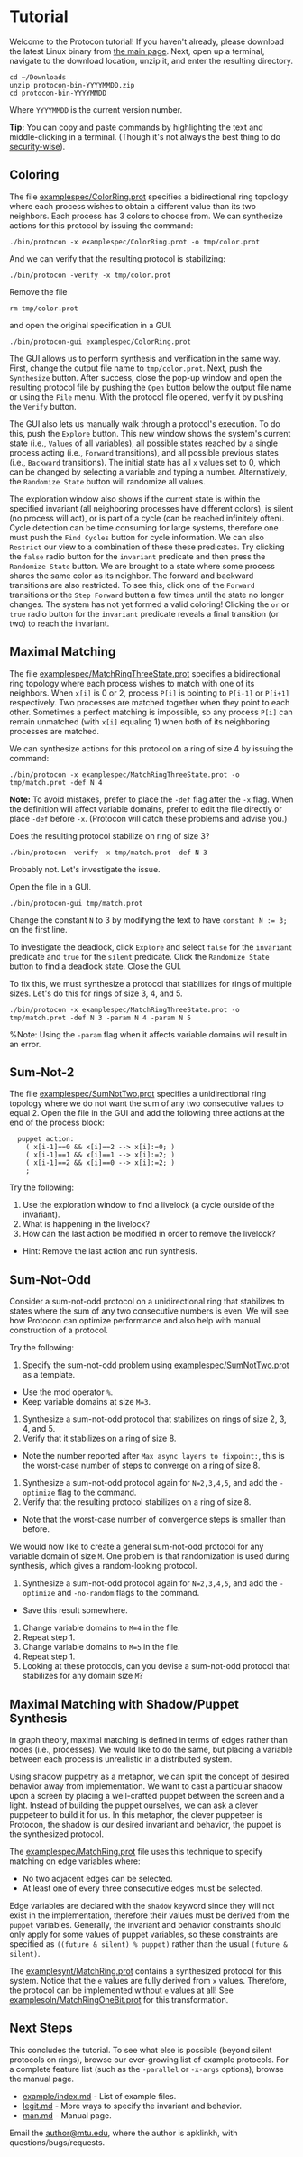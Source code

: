 
# Tutorial

Welcome to the Protocon tutorial!
If you haven't already, please download the latest Linux binary from [the main page](https://github.com/grencez/protocon).
Next, open up a terminal, navigate to the download location, unzip it, and enter the resulting directory.
```
cd ~/Downloads
unzip protocon-bin-YYYYMMDD.zip
cd protocon-bin-YYYYMMDD
```
Where `YYYYMMDD` is the current version number.

**Tip:** You can copy and paste commands by highlighting the text and middle-clicking in a terminal.
(Though it's not always the best thing to do [security-wise](http://thejh.net/misc/website-terminal-copy-paste)).


## Coloring

The file [examplespec/ColorRing.prot](../examplespec/ColorRing.prot) specifies a bidirectional ring topology where each process wishes to obtain a different value than its two neighbors.
Each process has 3 colors to choose from.
We can synthesize actions for this protocol by issuing the command:
```
./bin/protocon -x examplespec/ColorRing.prot -o tmp/color.prot
```
And we can verify that the resulting protocol is stabilizing:
```
./bin/protocon -verify -x tmp/color.prot
```

Remove the file
```
rm tmp/color.prot
```
and open the original specification in a GUI.
```
./bin/protocon-gui examplespec/ColorRing.prot
```

The GUI allows us to perform synthesis and verification in the same way.
First, change the output file name to `tmp/color.prot`.
Next, push the `Synthesize` button.
After success, close the pop-up window and open the resulting protocol file by pushing the `Open` button below the output file name or using the `File` menu.
With the protocol file opened, verify it by pushing the `Verify` button.

The GUI also lets us manually walk through a protocol's execution.
To do this, push the `Explore` button.
This new window shows the system's current state (i.e., `Values` of all variables), all possible states reached by a single process acting (i.e., `Forward` transitions), and all possible previous states (i.e., `Backward` transitions).
The initial state has all `x` values set to 0, which can be changed by selecting a variable and typing a number.
Alternatively, the `Randomize State` button will randomize all values.

The exploration window also shows if the current state is within the specified invariant (all neighboring processes have different colors), is silent (no process will act), or is part of a cycle (can be reached infinitely often).
Cycle detection can be time consuming for large systems, therefore one must push the `Find Cycles` button for cycle information.
We can also `Restrict` our view to a combination of these these predicates.
Try clicking the `false` radio button for the `invariant` predicate and then press the `Randomize State` button.
We are brought to a state where some process shares the same color as its neighbor.
The forward and backward transitions are also restricted.
To see this, click one of the `Forward` transitions or the `Step Forward` button a few times until the state no longer changes.
The system has not yet formed a valid coloring!
Clicking the `or` or `true` radio button for the `invariant` predicate reveals a final transition (or two) to reach the invariant.


## Maximal Matching

The file [examplespec/MatchRingThreeState.prot](../examplespec/MatchRingThreeState.prot) specifies a bidirectional ring topology where each process wishes to match with one of its neighbors.
When `x[i]` is 0 or 2, process `P[i]` is pointing to `P[i-1]` or `P[i+1]` respectively.
Two processes are matched together when they point to each other.
Sometimes a perfect matching is impossible, so any process `P[i]` can remain unmatched (with `x[i]` equaling 1) when both of its neighboring processes are matched.

We can synthesize actions for this protocol on a ring of size 4 by issuing the command:
```
./bin/protocon -x examplespec/MatchRingThreeState.prot -o tmp/match.prot -def N 4
```

**Note:** To avoid mistakes, prefer to place the `-def` flag after the `-x` flag.
When the definition will affect variable domains, prefer to edit the file directly or place `-def` before `-x`.
(Protocon will catch these problems and advise you.)

Does the resulting protocol stabilize on ring of size 3?
```
./bin/protocon -verify -x tmp/match.prot -def N 3
```
Probably not. Let's investigate the issue.

Open the file in a GUI.
```
./bin/protocon-gui tmp/match.prot
```
Change the constant `N` to 3 by modifying the text to have `constant N := 3;` on the first line.

To investigate the deadlock, click `Explore` and select `false` for the `invariant` predicate and `true` for the `silent` predicate.
Click the `Randomize State` button to find a deadlock state.
Close the GUI.

To fix this, we must synthesize a protocol that stabilizes for rings of multiple sizes.
Let's do this for rings of size 3, 4, and 5.
```
./bin/protocon -x examplespec/MatchRingThreeState.prot -o tmp/match.prot -def N 3 -param N 4 -param N 5
```
%Note: Using the `-param` flag when it affects variable domains will result in an error.


## Sum-Not-2

The file [examplespec/SumNotTwo.prot](../examplespec/SumNotTwo.prot) specifies a unidirectional ring topology where we do not want the sum of any two consecutive values to equal 2.
Open the file in the GUI and add the following three actions at the end of the process block:
```
  puppet action:
    ( x[i-1]==0 && x[i]==2 --> x[i]:=0; )
    ( x[i-1]==1 && x[i]==1 --> x[i]:=2; )
    ( x[i-1]==2 && x[i]==0 --> x[i]:=2; )
    ;
```

Try the following:
1. Use the exploration window to find a livelock (a cycle outside of the invariant).
1. What is happening in the livelock?
1. How can the last action be modified in order to remove the livelock?
 * Hint: Remove the last action and run synthesis.


## Sum-Not-Odd

Consider a sum-not-odd protocol on a unidirectional ring that stabilizes to states where the sum of any two consecutive numbers is even.
We will see how Protocon can optimize performance and also help with manual construction of a protocol.

Try the following:
1. Specify the sum-not-odd problem using [examplespec/SumNotTwo.prot](../examplespec/SumNotTwo.prot) as a template.
 * Use the mod operator `%`.
 * Keep variable domains at size `M=3`.
1. Synthesize a sum-not-odd protocol that stabilizes on rings of size 2, 3, 4, and 5.
1. Verify that it stabilizes on a ring of size 8.
 * Note the number reported after `Max async layers to fixpoint:`, this is the worst-case number of steps to converge on a ring of size 8.
1. Synthesize a sum-not-odd protocol again for `N=2,3,4,5`, and add the `-optimize` flag to the command.
1. Verify that the resulting protocol stabilizes on a ring of size 8.
 * Note that the worst-case number of convergence steps is smaller than before.

We would now like to create a general sum-not-odd protocol for any variable domain of size `M`.
One problem is that randomization is used during synthesis, which gives a random-looking protocol.
1. Synthesize a sum-not-odd protocol again for `N=2,3,4,5`, and add the `-optimize` and `-no-random` flags to the command.
  * Save this result somewhere.
1. Change variable domains to `M=4` in the file.
1. Repeat step 1.
1. Change variable domains to `M=5` in the file.
1. Repeat step 1.
1. Looking at these protocols, can you devise a sum-not-odd protocol that stabilizes for any domain size `M`?


## Maximal Matching with Shadow/Puppet Synthesis

In graph theory, maximal matching is defined in terms of edges rather than nodes (i.e., processes).
We would like to do the same, but placing a variable between each process is unrealistic in a distributed system.

Using shadow puppetry as a metaphor, we can split the concept of desired behavior away from implementation.
We want to cast a particular shadow upon a screen by placing a well-crafted puppet between the screen and a light.
Instead of building the puppet ourselves, we can ask a clever puppeteer to build it for us.
In this metaphor, the clever puppeteer is Protocon, the shadow is our desired invariant and behavior, the puppet is the synthesized protocol.

The [examplespec/MatchRing.prot](../examplespec/MatchRing.prot) file uses this technique to specify matching on edge variables where:

* No two adjacent edges can be selected.
* At least one of every three consecutive edges must be selected.

Edge variables are declared with the `shadow` keyword since they will not exist in the implementation, therefore their values must be derived from the `puppet` variables.
Generally, the invariant and behavior constraints should only apply for some values of puppet variables, so these constraints are specified as `((future & silent) % puppet)` rather than the usual `(future & silent)`.

The [examplesynt/MatchRing.prot](../examplesynt/MatchRing.prot) contains a synthesized protocol for this system.
Notice that the `e` values are fully derived from `x` values.
Therefore, the protocol can be implemented without `e` values at all!
See [examplesoln/MatchRingOneBit.prot](../examplesoln/MatchRingOneBit.prot) for this transformation.


## Next Steps

This concludes the tutorial.
To see what else is possible (beyond silent protocols on rings), browse our ever-growing list of example protocols.
For a complete feature list (such as the `-parallel` or `-x-args` options), browse the manual page.

* [example/index.md](example/index.md) - List of example files.
* [legit.md](legit.md) - More ways to specify the invariant and behavior.
* [man.md](man.md) - Manual page.

Email the author@mtu.edu, where the author is apklinkh, with questions/bugs/requests.
